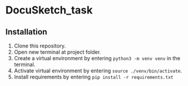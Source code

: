 # DocuSketch_task

## Installation

1. Clone this repository.
2. Open new terminal at project folder.
3. Create a virtual environment by entering `python3 -m venv venv` in the terminal.
4. Activate virtual environment by entering `source ./venv/bin/activate`.
5. Install requirements by entering `pip install -r requirements.txt`
